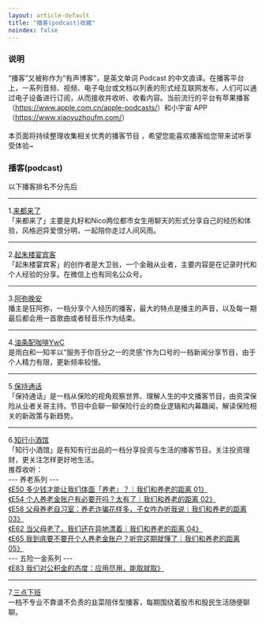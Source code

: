 ```yaml
---
layout: article-default
title: "播客(podcast)收藏"
noindex: false
---
```


<article>
    <h3>说明</h3>
    “播客”又被称作为“有声博客”，是英文单词 Podcast 的中文直译。在播客平台上，一系列音频、视频、电子电台或文档以列表的形式经互联网发布，人们可以通过电子设备进行订阅，从而接收并收听、收看内容。当前流行的平台有苹果播客（<a target="_blank" rel="noopener nofollow" href="https://www.apple.com.cn/apple-podcasts/">https://www.apple.com.cn/apple-podcasts/</a>）和小宇宙 APP（<a target="_blank" rel="noopener nofollow noreferrer" href="https://www.xiaoyuzhoufm.com/">https://www.xiaoyuzhoufm.com/</a>）
    <br>
    <br>本页面将持续整理收集相关优秀的播客节目 ，希望您能喜欢播客给您带来试听享受体验~
    <h3>播客(podcast)</h3>
    以下播客排名不分先后
    <hr>1.<a target="_blank" rel="noopener nofollow" href="https://www.xiaoyuzhoufm.com/podcast/5ebcf445418a84a046c2e26d">来都来了</a>
    <br>「来都来了」主要是丸籽和Nico两位都市女生用聊天的形式分享自己的经历和体验，风格迥异爱恨分明，一起陪你走过人间风雨。
    <hr>2.<a target="_blank" rel="noopener nofollow" href="https://www.xiaoyuzhoufm.com/podcast/61dd99a47b29652ff572257b">起朱楼宴宾客</a>
    <br>「起朱楼宴宾客」的创作者是大卫翁，一个金融从业者，主要内容是在记录时代和个人经验的分享。在微信上也有同名公众号。
    <hr>3.<a target="_blank" rel="noopener nofollow" href="https://www.xiaoyuzhoufm.com/podcast/6159297f8b734da17cbfe472">阿弥晚安</a>
    <br>播主是狂阿弥，一档分享个人经历的播客，最大的特点是播主的声音，以及每一期最后都会用一首歌曲或者轻音乐作为结束。
    <hr>4.<a target="_blank" rel="noopener nofollow" href="https://www.xiaoyuzhoufm.com/podcast/6327267111861a8f7e32385c">油条配咖啡YwC</a>
    <br>是雨白和一知羊以“服务于你百分之一的灵感”作为口号的一档新闻分享节目，由于个人精力有限，更新频率较慢。
    <hr>5.<a target="_blank" rel="noopener nofollow" href="https://www.xiaoyuzhoufm.com/podcast/60336ff53fb239af6489ccf1">保持通话</a>
    <br>「保持通话」是一档从保险的视角观察世界、理解人生的中文播客节目，由资深保险从业者关哥主持。节目中会聊一聊保险行业的商业逻辑和内幕趣闻，解读保险相关的新政策与新趋势。
    <hr>6.<a target="_blank" rel="noopener nofollow" href="https://www.xiaoyuzhoufm.com/podcast/6327267111861a8f7e32385c">知行小酒馆</a>
    <br>「知行小酒馆」是有知有行出品的一档分享投资与生活的播客节目。关注投资理财，更关注怎样更好地生活。
    <br>推荐收听：
    <br> --- 养老系列 ---
    <br><a target="_blank" rel="noopener nofollow" href="https://youzhiyouxing.cn/materials/1299">《E50 多少钱才能让我们体面「养老」？｜我们和养老的距离 01》</a>
    <br><a target="_blank" rel="noopener nofollow" href="https://youzhiyouxing.cn/materials/1315">《E54 个人养老金账户有必要开吗？太有了｜我们和养老的距离 02》</a>
    <br><a target="_blank" rel="noopener nofollow" href="https://youzhiyouxing.cn/materials/1333">《E58 父母养老自习室：养老诈骗花样多，子女咋办听我说｜我们和养老的距离 03》</a>
    <br><a target="_blank" rel="noopener nofollow" href="https://youzhiyouxing.cn/materials/1357">《E62 当父母老了，我们还在异地漂着｜我们和养老的距离 04》</a>
    <br><a target="_blank" rel="noopener nofollow" href="https://youzhiyouxing.cn/materials/1373">《E65 我到底要不要开个人养老金账户？听完这期就懂了｜我们和养老的距离 05》</a>
    <br> --- 五险一金系列 ---
    <br><a target="_blank" rel="noopener nofollow" href="https://youzhiyouxing.cn/materials/1434">《E83 我们对公积金的态度：应用尽用，能取就取》</a>
    <hr>7.<a target="_blank" rel="noopener nofollow" href="https://www.xiaoyuzhoufm.com/podcast/62bd91adf288fd4eae3606ff">三点下班</a>
    <br>一档不专业不靠谱不负责的韭菜陪伴型播客，每期围绕着股市和股民生活随便聊聊。
</article>
